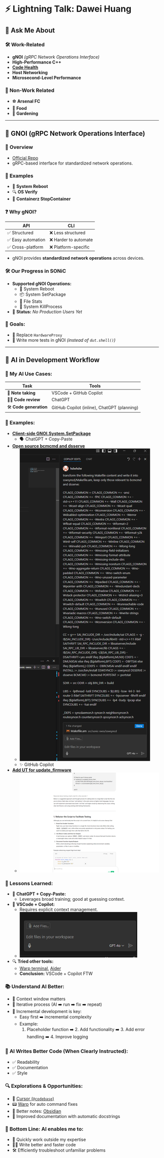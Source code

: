 # ⚡️ Lightning Talk: Dawei Huang

## 💬 Ask Me About

### 🛠️ **Work-Related**
- **gNOI** *(gRPC Network Operations Interface)*
- **High-Performance C++**
- [**Code Health**](https://abseil.io/tips/)
- **Host Networking**
- **Microsecond-Level Performance**

### 🌱 **Non-Work Related**
- ⚽️ **Arsenal FC**
- 🍲 **Food**
- 🌿 **Gardening**

---

## 🚀 GNOI (gRPC Network Operations Interface)

### 📖 **Overview**
- [Official Repo](https://github.com/openconfig/gnoi/)
- gRPC-based interface for standardized network operations.

### 📌 **Examples**
- 🔄 **System Reboot**
- 🔍 **OS Verify**
- 🛑 **Containerz StopContainer**

### ❓ **Why gNOI?**
| **API** | **CLI** |
|---|---|
| ✅ Structured | ❌ Less structured |
| ✅ Easy automation | ❌ Harder to automate |
| ✅ Cross-platform | ❌ Platform-specific |

- gNOI provides **standardized network operations** across devices.

### 🛠️ **Our Progress in SONiC**
- **Supported gNOI Operations:**
  - 🔄 System Reboot
  - 📦 System SetPackage
  - 📂 File Stats
  - 🔪 System KillProcess
- 🚧 **Status:** *No Production Users Yet*

### 🎯 **Goals:**
- 🔁 Replace `HardwareProxy`
- 🧪 Write more tests in gNOI *(instead of `dut.shell()`)*

---

## 🤖 AI in Development Workflow

### 🧩 **My AI Use Cases:**

| Task | Tools |
|------|-------|
| 📝 **Note taking** | VSCode + GitHub Copilot |
| 🕵️‍♂️ **Code review** | ChatGPT |
| 🛠️ **Code generation** | GitHub Copilot (inline), ChatGPT (planning) |

### 📌 **Examples:**
- [**Client-side GNOI.System.SetPackage**](https://github.com/sonic-net/sonic-gnmi/pull/358/files)
  - 🗣️ ChatGPT + Copy-Paste
- [**Open source bcmcmd and dsserve**](https://github.com/sonic-net/sonic-swss/pull/3564)
  - ![copilot-prompt](copilot-prompt.png)
  - ✨ GitHub Copilot
- [**Add UT for update_firmware**](https://dev.azure.com/mssonic/internal/_git/sonic-metadata/pullrequest/10366)
  - ![chatgpt-prompt](chatgpt-prompt.png)

### 🧠 **Lessons Learned:**
- 📖 **ChatGPT + Copy-Paste:**
  - Leverages broad training; good at guessing context.
- 🔧 **VSCode + Copilot:**
  - Requires explicit context management.
  - ![add-file](add-file.png)
- 🔍 **Tried other tools:**
  - [Warp terminal](https://warp.dev/), [Aider](https://aider.chat/)
  - **Conclusion:** VSCode + Copilot FTW

### 📚 **Understand AI Better:**
- 📐 Context window matters
- 🔄 Iterative process (AI ➡️ run ➡️ fix ➡️ repeat)
- 🧩 Incremental development is key:
  - Easy first ➡️ incremental complexity
  - Example:
    1. Placeholder function ➡️ 2. Add functionality ➡️ 3. Add error handling ➡️ 4. Improve logging

### 🌟 **AI Writes Better Code (When Clearly Instructed):**
- ✅ Readability
- ✅ Documentation
- ✅ Style

### 🔍 **Explorations & Opportunities:**
- 🔗 [Cursor (`@codebase`)](https://cursor.sh/)
- 📟 [Warp](https://warp.dev/) for auto command fixes
- 📝 Better notes: [Obsidian](https://obsidian.md/)
- 📖 Improved documentation with automatic docstrings

### 🎉 **Bottom Line: AI enables me to:**
- 🚀 Quickly work outside my expertise
- 🧑‍💻 Write better and faster code
- 🛠️ Efficiently troubleshoot unfamiliar problems
